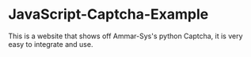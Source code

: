 # JavaScript-Captcha-Example
This is a website that shows off Ammar-Sys's python Captcha, it is very easy to integrate and use.

